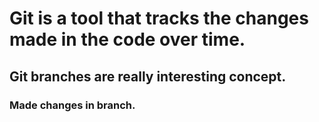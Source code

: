 # Git is a tool that tracks the changes made in the code over time.

## Git branches are really interesting concept.

### Made changes in branch.